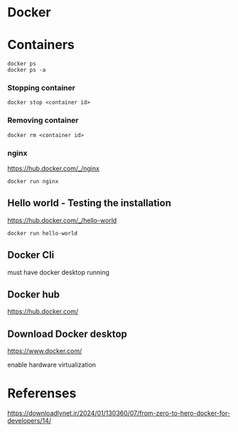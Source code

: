 # Docker

# Containers
````
docker ps
docker ps -a
````
### Stopping container
````
docker stop <container id>
````
### Removing container
````
docker rm <container id>
````
### nginx
https://hub.docker.com/_/nginx
````
docker run nginx
````
## Hello world - Testing the installation
https://hub.docker.com/_/hello-world
````
docker run hello-world
````
## Docker Cli
must have docker desktop running
## Docker hub
https://hub.docker.com/
## Download Docker desktop
https://www.docker.com/

enable hardware virtualization

# Referenses
https://downloadlynet.ir/2024/01/130360/07/from-zero-to-hero-docker-for-developers/14/
